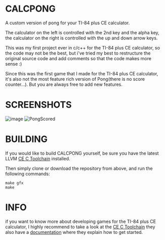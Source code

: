 # CALCPONG
A custom version of pong for your TI-84 plus CE calculator.

The calculator on the left is controlled with the 2nd key and the alpha key, the calculator on the right is controlled with the up and down arrow keys.

This was my first project ever in c/c++ for the TI-84 plus CE calculator, so the code may not be the best, but i've tried my best to restructure the original source code and add comments so that the code makes more sense :)

Since this was the first game that I made for the TI-84 plus CE calculator, it's also not the most feature rich version of Pong(there is no score counter...). But you are always free to add new features.

# SCREENSHOTS
![image](https://user-images.githubusercontent.com/81973766/124315341-16320c00-db74-11eb-9321-205648276604.png)
![PongScored](https://user-images.githubusercontent.com/81973766/124316212-89884d80-db75-11eb-9fc8-8983b0e11ebb.png)

# BUILDING
If you would like to build CALCPONG yourself, be sure you have the latest LLVM [CE C Toolchain](https://github.com/CE-Programming/toolchain/releases/latest) installed.

Then simply clone or download the repository from above, and run the following commands:

    make gfx
    make

# INFO
if you want to know more about developing games for the TI-84 plus CE calculator, I highly recommend to take a look at the [CE C Toolchain](https://github.com/CE-Programming/toolchain) they also have a [documentation](https://ce-programming.github.io/toolchain/) where they explain how to get started.
